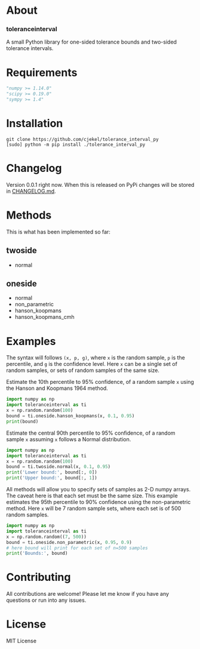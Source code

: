 # About

### toleranceinterval

A small Python library for one-sided tolerance bounds and two-sided tolerance intervals.

# Requirements

```Python
"numpy >= 1.14.0"
"scipy >= 0.19.0"
"sympy >= 1.4"
```
# Installation

```
git clone https://github.com/cjekel/tolerance_interval_py
[sudo] python -m pip install ./tolerance_interval_py
```

# Changelog

Version 0.0.1 right now. When this is released on PyPi changes will be stored in [CHANGELOG.md](https://github.com/cjekel/tolerance_interval_py/blob/master/CHANGELOG.md).

# Methods

This is what has been implemented so far:

## twoside

- normal

## oneside

- normal
- non_parametric
- hanson_koopmans
- hanson_koopmans_cmh

# Examples

The syntax will follows ```(x, p, g)```, where ```x``` is the random sample, ```p``` is the percentile, and ```g``` is the confidence level. Here ```x``` can be a single set of random samples, or sets of random samples of the same size.

Estimate the 10th percentile to 95% confidence, of a random sample ```x``` using the Hanson and Koopmans 1964 method.

```python
import numpy as np
import toleranceinterval as ti
x = np.random.random(100)
bound = ti.oneside.hanson_koopmans(x, 0.1, 0.95)
print(bound)
```

Estimate the central 90th percentile to 95% confidence, of a random sample ```x``` assuming ```x``` follows a Normal distribution.

```python
import numpy as np
import toleranceinterval as ti
x = np.random.random(100)
bound = ti.twoside.normal(x, 0.1, 0.95)
print('Lower bound:', bound[:, 0])
print('Upper bound:', bound[:, 1])
```

All methods will allow you to specify sets of samples as 2-D numpy arrays. The caveat here is that each set must be the same size. This example estimates the 95th percentile to 90% confidence using the non-parametric method. Here ```x``` will be 7 random sample sets, where each set is of 500 random samples.

```python
import numpy as np
import toleranceinterval as ti
x = np.random.random((7, 500))
bound = ti.oneside.non_parametric(x, 0.95, 0.9)
# here bound will print for each set of n=500 samples 
print('Bounds:', bound)
```

# Contributing

All contributions are welcome! Please let me know if you have any questions or run into any issues.

# License

MIT License

